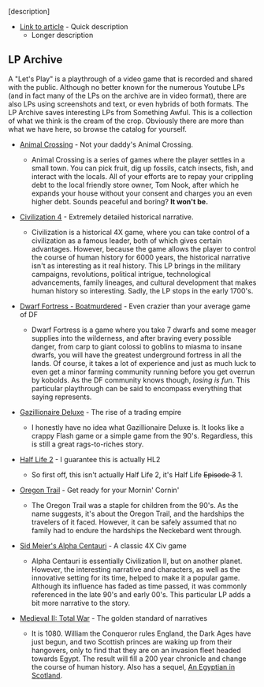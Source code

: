 [description]
* [Link to article](http://website.com) - Quick description
   * Longer description

## LP Archive
A "Let's Play" is a playthrough of a video game that is recorded and shared with the public. Although no better known for the numerous Youtube LPs (and in fact many of the LPs on the archive are in video format), there are also LPs using screenshots and text, or even hybrids of both formats. The LP Archive saves interesting LPs from Something Awful. This is a collection of what we think is the cream of the crop. Obviously there are more than what we have here, so browse the catalog for yourself.

* [Animal Crossing](http://lparchive.org/Animal-Crossing/) - Not your daddy's Animal Crossing.
   * Animal Crossing is a series of games where the player settles in a small town. You can pick fruit, dig up fossils, catch insects, fish, and interact with the locals. All of your efforts are to repay your crippling debt to the local friendly store owner, Tom Nook, after which he expands your house without your consent and charges you an even higher debt. Sounds peaceful and boring? **It won't be.**

* [Civilization 4](http://lparchive.org/Civilization-4/) - Extremely detailed historical narrative.
   * Civilization is a historical 4X game, where you can take control of a civilization as a famous leader, both of which gives certain advantages. However, because the game allows the player to control the course of human history for 6000 years, the historical narrative isn't as interesting as it real history. This LP brings in the military campaigns, revolutions, political intrigue, technological advancements, family lineages, and cultural development that makes human history so interesting. Sadly, the LP stops in the early 1700's.

* [Dwarf Fortress - Boatmurdered](http://lparchive.org/Dwarf-Fortress-Boatmurdered/) - Even crazier than your average game of DF
   * Dwarf Fortress is a game where you take 7 dwarfs and some meager supplies into the wilderness, and after braving every possible danger, from carp to giant colossi to goblins to miasma to insane dwarfs, you will have the greatest underground fortress in all the lands. Of course, it takes a lot of experience and just as much luck to even get a minor farming community running before you get overrun by kobolds. As the DF community knows though, _losing is fun_. This particular playthrough can be said to encompass everything that saying represents.

* [Gazillionaire Deluxe](http://lparchive.org/Gazillionaire-Deluxe/) - The rise of a trading empire
   * I honestly have no idea what Gazillionaire Deluxe is. It looks like a crappy Flash game or a simple game from the 90's. Regardless, this is still a great rags-to-riches story.

* [Half Life 2](http://lparchive.org/Half-Life-2/) - I guarantee this is actually HL2
   * So first off, this isn't actually Half Life 2, it's Half Life ~~Episode 3~~ 1. 

* [Oregon Trail](http://lparchive.org/Oregon-Trail-%28by-Chewbot%29/) - Get ready for your Mornin' Cornin'
   * The Oregon Trail was a staple for children from the 90's. As the name suggests, it's about the Oregon Trail, and the hardships the travelers of it faced. However, it can be safely assumed that no family had to endure the hardships the Neckebard went through.

* [Sid Meier's Alpha Centauri](http://lparchive.org/Sid-Meiers-Alpha-Centauri/) - A classic 4X Civ game
   * Alpha Centauri is essentially Civilization II, but on another planet. However, the interesting narrative and characters, as well as the innovative setting for its time, helped to make it a popular game. Although its influence has faded as time passed, it was commonly referenced in the late 90's and early 00's. This particular LP adds a bit more narrative to the story.

* [Medieval II: Total War](http://lparchive.org/A-Scotsman-In-Egypt/) - The golden standard of narratives
   * It is 1080. William the Conqueror rules England, the Dark Ages have just begun, and two Scottish princes are waking up from their hangovers, only to find that they are on an invasion fleet headed towards Egypt. The result will fill a 200 year chronicle and change the course of human history. Also has a sequel, [An Egyptian in Scotland](http://lparchive.org/An-Egyptian-in-Scotland/). 
